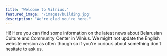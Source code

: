 ```yaml
---
title: "Welcome to Vilnius."
featured_image: '/images/building.jpg'
description: "We're glad you're here."
---
```

Hi! Here you can find some information on the latest news about Belarusian Culture and Community Center in Vilnius. We might not update the English website version as often though so if you're curious about something don't hesitate to ask us.